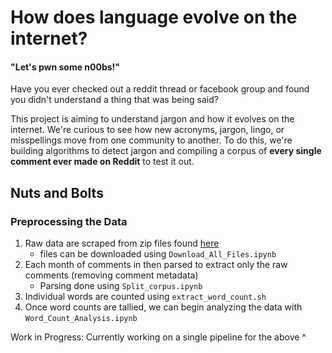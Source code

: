 # How does language evolve on the internet?
#### "Let's pwn some n00bs!"
Have you ever checked out a reddit thread or facebook group and found you didn't understand a thing that was being said?

This project is aiming to understand jargon and how it evolves on the internet. We're curious to see how new acronyms, jargon, lingo, or misspellings move from one community to another. To do this, we're building algorithms to detect jargon and compiling a corpus of **every single comment ever made on Reddit** to test it out.


## Nuts and Bolts
### Preprocessing the Data
1. Raw data are scraped from zip files found [here](https://files.pushshift.io/reddit/comments/) 
   - files can be downloaded using `Download_All_Files.ipynb`
2. Each month of comments in then parsed to extract only the raw comments (removing comment metadata)
   - Parsing done using `Split_corpus.ipynb`
3. Individual words are counted using `extract_word_count.sh`
4. Once word counts are tallied, we can begin analyzing the data with `Word_Count_Analysis.ipynb`

Work in Progress: Currently working on a single pipeline for the above ^


